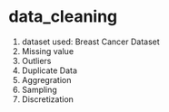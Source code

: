 # data_cleaning
1. dataset used: Breast Cancer Dataset
2. Missing value
3. Outliers
4. Duplicate Data
5. Aggregration
6. Sampling
7. Discretization
